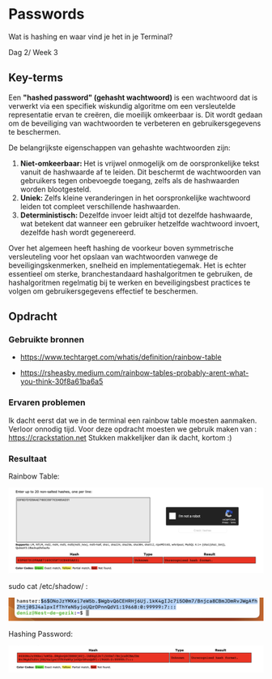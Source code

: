 # Passwords

Wat is hashing en waar vind je het in je Terminal?

Dag 2/ Week 3

## Key-terms
Een <b>"hashed password" (gehasht wachtwoord) </b> is een wachtwoord dat is verwerkt via een specifiek wiskundig algoritme om een versleutelde representatie ervan te creëren, die moeilijk omkeerbaar is. Dit wordt gedaan om de beveiliging van wachtwoorden te verbeteren en gebruikersgegevens te beschermen.

De belangrijkste eigenschappen van gehashte wachtwoorden zijn:

1) <b>Niet-omkeerbaar: </b> Het is vrijwel onmogelijk om de oorspronkelijke tekst vanuit de hashwaarde af te leiden. Dit beschermt de wachtwoorden van gebruikers tegen onbevoegde toegang, zelfs als de hashwaarden worden blootgesteld.
2) <b>Uniek: </b> Zelfs kleine veranderingen in het oorspronkelijke wachtwoord leiden tot compleet verschillende hashwaarden.
3) <b>Deterministisch: </b> Dezelfde invoer leidt altijd tot dezelfde hashwaarde, wat betekent dat wanneer een gebruiker hetzelfde wachtwoord invoert, dezelfde hash wordt gegenereerd.

Over het algemeen heeft hashing de voorkeur boven symmetrische versleuteling voor het opslaan van wachtwoorden vanwege de beveiligingskenmerken, snelheid en implementatiegemak. Het is echter essentieel om sterke, branchestandaard hashalgoritmen te gebruiken, de hashalgoritmen regelmatig bij te werken en beveiligingsbest practices te volgen om gebruikersgegevens effectief te beschermen.

## Opdracht
### Gebruikte bronnen
- https://www.techtarget.com/whatis/definition/rainbow-table

- https://rsheasby.medium.com/rainbow-tables-probably-arent-what-you-think-30f8a61ba6a5


### Ervaren problemen
Ik dacht eerst dat we in de terminal een rainbow table moesten aanmaken. Verloor onnodig tijd. Voor deze opdracht moesten we gebruik maken van : https://crackstation.net
Stukken makkelijker dan ik dacht, kortom :)

### Resultaat

Rainbow Table:

![Alt text](<../00_includes/Rainbow Table.png>)

sudo cat /etc/shadow/  :

![Alt text](<../00_includes/hashing password etc:shadow.png>)

Hashing Password:

![Alt text](<../00_includes/hashing password hamster.png>)
